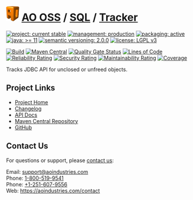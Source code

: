 # [<img src="ao-logo.png" alt="AO Logo" width="35" height="40">](https://github.com/ao-apps) [AO OSS](https://github.com/ao-apps/ao-oss) / [SQL](https://github.com/ao-apps/ao-sql) / [Tracker](https://github.com/ao-apps/ao-sql-tracker)

[![project: current stable](https://oss.aoapps.com/ao-badges/project-current-stable.svg)](https://aoindustries.com/life-cycle#project-current-stable)
[![management: production](https://oss.aoapps.com/ao-badges/management-production.svg)](https://aoindustries.com/life-cycle#management-production)
[![packaging: active](https://oss.aoapps.com/ao-badges/packaging-active.svg)](https://aoindustries.com/life-cycle#packaging-active)  
[![java: &gt;= 11](https://oss.aoapps.com/ao-badges/java-11.svg)](https://docs.oracle.com/en/java/javase/11/docs/api/)
[![semantic versioning: 2.0.0](https://oss.aoapps.com/ao-badges/semver-2.0.0.svg)](https://semver.org/spec/v2.0.0.html)
[![license: LGPL v3](https://oss.aoapps.com/ao-badges/license-lgpl-3.0.svg)](https://www.gnu.org/licenses/lgpl-3.0)

[![Build](https://github.com/ao-apps/ao-sql-tracker/workflows/Build/badge.svg?branch=master)](https://github.com/ao-apps/ao-sql-tracker/actions?query=workflow%3ABuild)
[![Maven Central](https://maven-badges.herokuapp.com/maven-central/com.aoapps/ao-sql-tracker/badge.svg)](https://maven-badges.herokuapp.com/maven-central/com.aoapps/ao-sql-tracker)
[![Quality Gate Status](https://sonarcloud.io/api/project_badges/measure?branch=master&project=com.aoapps%3Aao-sql-tracker&metric=alert_status)](https://sonarcloud.io/dashboard?branch=master&id=com.aoapps%3Aao-sql-tracker)
[![Lines of Code](https://sonarcloud.io/api/project_badges/measure?branch=master&project=com.aoapps%3Aao-sql-tracker&metric=ncloc)](https://sonarcloud.io/component_measures?branch=master&id=com.aoapps%3Aao-sql-tracker&metric=ncloc)  
[![Reliability Rating](https://sonarcloud.io/api/project_badges/measure?branch=master&project=com.aoapps%3Aao-sql-tracker&metric=reliability_rating)](https://sonarcloud.io/component_measures?branch=master&id=com.aoapps%3Aao-sql-tracker&metric=Reliability)
[![Security Rating](https://sonarcloud.io/api/project_badges/measure?branch=master&project=com.aoapps%3Aao-sql-tracker&metric=security_rating)](https://sonarcloud.io/component_measures?branch=master&id=com.aoapps%3Aao-sql-tracker&metric=Security)
[![Maintainability Rating](https://sonarcloud.io/api/project_badges/measure?branch=master&project=com.aoapps%3Aao-sql-tracker&metric=sqale_rating)](https://sonarcloud.io/component_measures?branch=master&id=com.aoapps%3Aao-sql-tracker&metric=Maintainability)
[![Coverage](https://sonarcloud.io/api/project_badges/measure?branch=master&project=com.aoapps%3Aao-sql-tracker&metric=coverage)](https://sonarcloud.io/component_measures?branch=master&id=com.aoapps%3Aao-sql-tracker&metric=Coverage)

Tracks JDBC API for unclosed or unfreed objects.

## Project Links
* [Project Home](https://oss.aoapps.com/sql/tracker/)
* [Changelog](https://oss.aoapps.com/sql/tracker/changelog)
* [API Docs](https://oss.aoapps.com/sql/tracker/apidocs/)
* [Maven Central Repository](https://central.sonatype.com/artifact/com.aoapps/ao-sql-tracker)
* [GitHub](https://github.com/ao-apps/ao-sql-tracker)

## Contact Us
For questions or support, please [contact us](https://aoindustries.com/contact):

Email: [support@aoindustries.com](mailto:support@aoindustries.com)  
Phone: [1-800-519-9541](tel:1-800-519-9541)  
Phone: [+1-251-607-9556](tel:+1-251-607-9556)  
Web: https://aoindustries.com/contact
